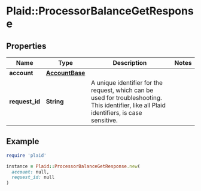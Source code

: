 # Plaid::ProcessorBalanceGetResponse

## Properties

| Name | Type | Description | Notes |
| ---- | ---- | ----------- | ----- |
| **account** | [**AccountBase**](AccountBase.md) |  |  |
| **request_id** | **String** | A unique identifier for the request, which can be used for troubleshooting. This identifier, like all Plaid identifiers, is case sensitive. |  |

## Example

```ruby
require 'plaid'

instance = Plaid::ProcessorBalanceGetResponse.new(
  account: null,
  request_id: null
)
```

